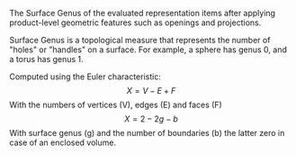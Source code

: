 The Surface Genus of the evaluated representation items after applying product-level geometric features such as openings and projections.

Surface Genus is a topological measure that represents the number of "holes" or "handles" on a surface. For example, a sphere has genus 0, and a torus has genus 1.

Computed using the Euler characteristic:
$$
X=V−E+F
$$
With the numbers of vertices (V), edges (E) and faces (F)
$$
X=2−2g−b
$$
With surface genus (g) and the number of boundaries (b) the latter zero in case of an enclosed volume.
